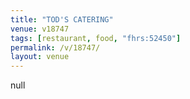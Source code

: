 ```yaml
---
title: "TOD'S CATERING"
venue: v18747
tags: [restaurant, food, "fhrs:52450"]
permalink: /v/18747/
layout: venue
---
```

null